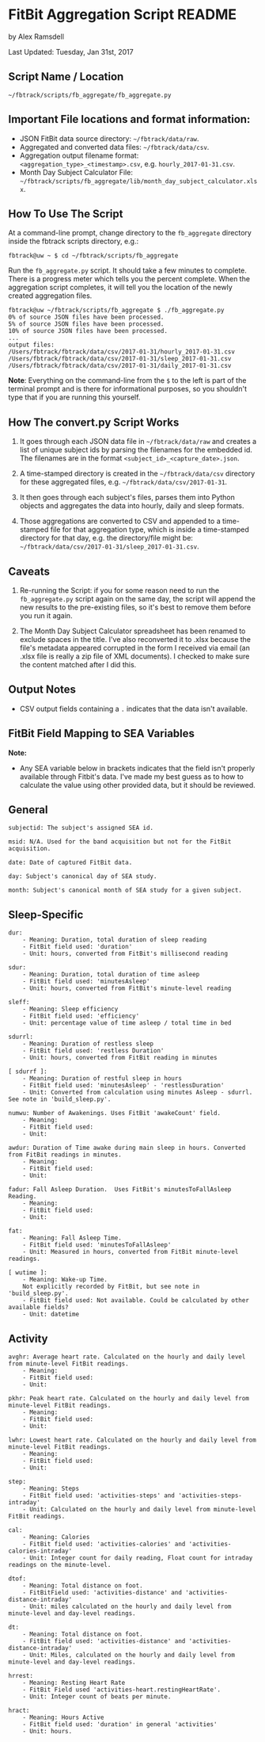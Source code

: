 # FitBit Aggregation Script README

by Alex Ramsdell

Last Updated: Tuesday, Jan 31st, 2017

Script Name / Location
------------------------

`~/fbtrack/scripts/fb_aggregate/fb_aggregate.py`

Important File locations and format information:
--------------------------------------

- JSON FitBit data source directory:  `~/fbtrack/data/raw`. 
- Aggregated and converted data files: `~/fbtrack/data/csv`.
- Aggregation output filename format: `<aggregation_type>_<timestamp>.csv`, e.g. `hourly_2017-01-31.csv`.
- Month Day Subject Calculator File: `~/fbtrack/scripts/fb_aggregate/lib/month_day_subject_calculator.xlsx`.

How To Use The Script
---------------------

At a command-line prompt, change directory to the `fb_aggregate` directory inside the fbtrack scripts directory, e.g.:

    fbtrack@uw ~ $ cd ~/fbtrack/scripts/fb_aggregate

Run the `fb_aggregate.py` script. It should take a few minutes to complete. There is a progress meter which tells you the percent complete. When the aggregation script completes, it will tell you the location of the newly created aggregation files.

    fbtrack@uw ~/fbtrack/scripts/fb_aggregate $ ./fb_aggregate.py
    0% of source JSON files have been processed. 
    5% of source JSON files have been processed. 
    10% of source JSON files have been processed. 
    ...
    output files:
    /Users/fbtrack/fbtrack/data/csv/2017-01-31/hourly_2017-01-31.csv
    /Users/fbtrack/fbtrack/data/csv/2017-01-31/sleep_2017-01-31.csv
    /Users/fbtrack/fbtrack/data/csv/2017-01-31/daily_2017-01-31.csv

**Note**: Everything on the command-line from the `$` to the left is part of the terminal prompt and is there for informational purposes, so you shouldn't type that if you are running this yourself.

How The convert.py Script Works
---------------------------------------------------

1) It goes through each JSON data file in `~/fbtrack/data/raw` and creates a list of unique subject ids by parsing the filenames for the embedded id. The filenames are in the format `<subject_id>_<capture_date>.json`. 

2) A time-stamped directory is created in the `~/fbtrack/data/csv` directory for these aggregated files, e.g. `~/fbtrack/data/csv/2017-01-31`.

3) It then goes through each subject's files, parses them into Python objects and aggregates the data into hourly, daily and sleep formats.

4) Those aggregations are converted to CSV and appended to a time-stamped file for that aggregation type, which is inside a time-stamped directory for that day,  e.g. the directory/file might be: `~/fbtrack/data/csv/2017-01-31/sleep_2017-01-31.csv`.

Caveats
-------

1) Re-running the Script: if you for some reason need to run the `fb_aggregate.py` script again on the same day, the script will append the new results to the pre-existing files, so it's best to remove them before you run it again.

2) The Month Day Subject Calculator spreadsheet has been renamed to exclude spaces in the title.  I've also reconverted it to .xlsx because the file's metadata appeared corrupted in the form I received via email (an .xlsx file is really a zip file of XML documents). I checked to make sure the content matched after I did this.

Output Notes
------------

- CSV output fields containing a `.` indicates that the data isn't available.

FitBit Field Mapping to SEA Variables
--------------

**Note:** 
- Any SEA variable below in brackets indicates that the field isn't properly available through Fitbit's data. I've made my best guess as to how to calculate the value using other provided data, but it should be reviewed.

General
-------

    subjectid: The subject's assigned SEA id. 

    msid: N/A. Used for the band acquisition but not for the FitBit acquisition.

    date: Date of captured FitBit data.

    day: Subject's canonical day of SEA study.

    month: Subject's canonical month of SEA study for a given subject. 

Sleep-Specific
--------------

    dur: 
        - Meaning: Duration, total duration of sleep reading
        - FitBit field used: 'duration'
        - Unit: hours, converted from FitBit's millisecond reading 

    sdur: 
        - Meaning: Duration, total duration of time asleep 
        - FitBit field used: 'minutesAsleep' 
        - Unit: hours, converted from FitBit's minute-level reading

    sleff: 
        - Meaning: Sleep efficiency
        - FitBit field used: 'efficiency'
        - Unit: percentage value of time asleep / total time in bed

    sdurrl:
        - Meaning: Duration of restless sleep
        - FitBit field used: 'restless Duration'
        - Unit: hours, converted from FitBit reading in minutes

    [ sdurrf ]: 
        - Meaning: Duration of restful sleep in hours
        - FitBit field used: 'minutesAsleep' - 'restlessDuration' 
        - Unit: Converted from calculation using minutes Asleep - sdurrl. See note in 'build_sleep.py'.

    numwu: Number of Awakenings. Uses FitBit 'awakeCount' field.
        - Meaning:
        - FitBit field used:
        - Unit:

    awdur: Duration of Time awake during main sleep in hours. Converted from FitBit readings in minutes. 
        - Meaning:
        - FitBit field used:
        - Unit:

    fadur: Fall Asleep Duration.  Uses FitBit's minutesToFallAsleep Reading. 
        - Meaning:
        - FitBit field used:
        - Unit:

    fat: 
        - Meaning: Fall Asleep Time. 
        - FitBit field used: 'minutesToFallAsleep'
        - Unit: Measured in hours, converted from FitBit minute-level readings. 

    [ wutime ]: 
        - Meaning: Wake-up Time.
        Not explicitly recorded by FitBit, but see note in 'build_sleep.py'. 
        - FitBit field used: Not available. Could be calculated by other available fields?
        - Unit: datetime
Activity 
--------

    avghr: Average heart rate. Calculated on the hourly and daily level from minute-level FitBit readings.
        - Meaning:
        - FitBit field used:
        - Unit:

    pkhr: Peak heart rate. Calculated on the hourly and daily level from minute-level FitBit readings.
        - Meaning:
        - FitBit field used:
        - Unit:

    lwhr: Lowest heart rate. Calculated on the hourly and daily level from minute-level FitBit readings.
        - Meaning:
        - FitBit field used:
        - Unit:

    step: 
        - Meaning: Steps 
        - FitBit field used: 'activities-steps' and 'activities-steps-intraday'
        - Unit: Calculated on the hourly and daily level from minute-level FitBit readings.

    cal:
        - Meaning: Calories
        - FitBit field used: 'activities-calories' and 'activities-calories-intraday'
        - Unit: Integer count for daily reading, Float count for intraday readings on the minute-level.

    dtof: 
        - Meaning: Total distance on foot.
        - FitBitField used: 'activities-distance' and 'activities-distance-intraday'
        - Unit: miles calculated on the hourly and daily level from minute-level and day-level readings.

    dt: 
        - Meaning: Total distance on foot.
        - FitBit field used: 'activities-distance' and 'activities-distance-intraday'
        - Unit: Miles, calculated on the hourly and daily level from minute-level and day-level readings.

    hrrest: 
        - Meaning: Resting Heart Rate 
        - FitBit Field used 'activities-heart.restingHeartRate'.
        - Unit: Integer count of beats per minute.

    hract: 
        - Meaning: Hours Active
        - FitBit field used: 'duration' in general 'activities' 
        - Unit: hours.
